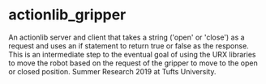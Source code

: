 # actionlib_gripper
An actionlib server and client that takes a string ('open' or 'close') as a request and uses an if statement to return true or false as the response. This is an intermediate step to the eventual goal of using the URX libraries to move the robot based on the request of the gripper to move to the open or closed position. Summer Research 2019 at Tufts University.  
